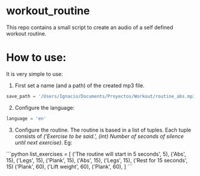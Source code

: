 # workout_routine
This repo contains a small script to create an audio of a self defined workout routine.

# How to use:

It is very simple to use:

1. First set a name (and a path) of the created mp3 file.

```python
save_path = '/Users/Ignacio/Documents/Proyectos/Workout/routine_abs.mp3'
```

2. Configure the language:

```python
language = 'en'
```

3. Configure the routine. The routine is based in a list of tuples. Each tuple consists of *('Exercise to be said.', (int) Number of seconds of silence until next exercise)*. Eg:

´´´python
list_exercises = [
	('The routine will start in 5 seconds', 5),
	('Abs', 15),
	('Legs', 15),
	('Plank', 15),
	('Abs', 15),
	('Legs', 15),
  ('Rest for 15 seconds', 15)
	('Plank', 60),
	('Lift weight', 60),
	('Plank', 60),
]
´´´

